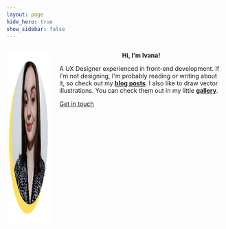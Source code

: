 ```yaml
---
layout: page
hide_hero: true
show_sidebar: false
---
```

<html lang="en">
  <head>
    <meta charset="utf-8">
    <meta name="viewport" content="width=device-width, initial-scale=1">
    <title>Ivana Žemberi</title>
    <meta name="description" content="Hi, my name is Ivana. I'm a UX Designer, interested in front-end development."/>
    <script src="https://unpkg.com/@lottiefiles/lottie-player@latest/dist/lottie-player.js"></script>
  </head>
  <body>
    <div class="columns is-centered is-vcentered">
      <div class="column">
        <p align="center"><img src="images/autor.png" alt="Ivana Žemberi" image is-square height="400" width="400"></p>
      </div>
      <div class="column">
        <p align="center">
            <lottie-player src="https://assets8.lottiefiles.com/packages/lf20_jdgp5o5z.json" background="transparent"  speed="1"  style="width: 70px; height: 70px;" loop autoplay></lottie-player>
        </p>
        <div class="is-size-4 block"> 
            <p align="center"><strong>Hi, I'm Ivana!</strong></p>
        </div> 
        <div class="is-size-5 block">
        <p>
        A UX Designer experienced in front-end development.
        If I'm not designing, I'm probably reading or writing about it, so check out my <a href="/blog"><strong>blog posts</strong></a>.
        I also like to draw vector illustrations. You can check them out in my little <a href="/illustrations"><strong>gallery</strong></a>.
        </p>
        </div>
        <div class="has-text-centered">
          <a href="mailto:ivana@zemberi.me" class="button is-warning is-medium is-focused">
            <span>Get in touch</span>
          </a>
        </div>
      </div>
    </div>
  </body>
</html>